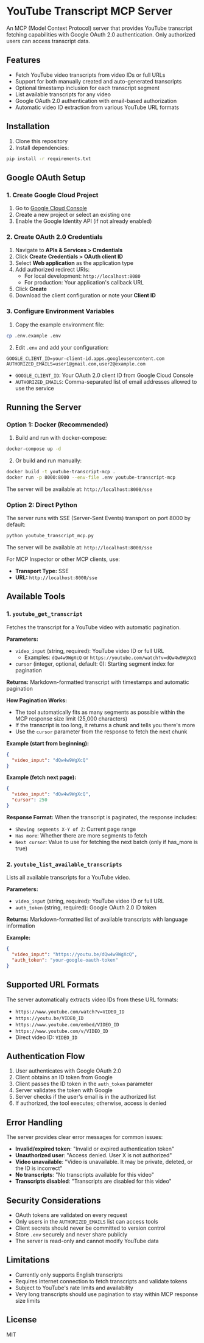 # YouTube Transcript MCP Server

An MCP (Model Context Protocol) server that provides YouTube transcript fetching capabilities with Google OAuth 2.0 authentication. Only authorized users can access transcript data.

## Features

- Fetch YouTube video transcripts from video IDs or full URLs
- Support for both manually created and auto-generated transcripts
- Optional timestamp inclusion for each transcript segment
- List available transcripts for any video
- Google OAuth 2.0 authentication with email-based authorization
- Automatic video ID extraction from various YouTube URL formats

## Installation

1. Clone this repository
2. Install dependencies:

```bash
pip install -r requirements.txt
```

## Google OAuth Setup

### 1. Create Google Cloud Project

1. Go to [Google Cloud Console](https://console.cloud.google.com/)
2. Create a new project or select an existing one
3. Enable the Google Identity API (if not already enabled)

### 2. Create OAuth 2.0 Credentials

1. Navigate to **APIs & Services > Credentials**
2. Click **Create Credentials > OAuth client ID**
3. Select **Web application** as the application type
4. Add authorized redirect URIs:
   - For local development: `http://localhost:8080`
   - For production: Your application's callback URL
5. Click **Create**
6. Download the client configuration or note your **Client ID**

### 3. Configure Environment Variables

1. Copy the example environment file:

```bash
cp .env.example .env
```

2. Edit `.env` and add your configuration:

```env
GOOGLE_CLIENT_ID=your-client-id.apps.googleusercontent.com
AUTHORIZED_EMAILS=user1@gmail.com,user2@example.com
```

- `GOOGLE_CLIENT_ID`: Your OAuth 2.0 client ID from Google Cloud Console
- `AUTHORIZED_EMAILS`: Comma-separated list of email addresses allowed to use the service

## Running the Server

### Option 1: Docker (Recommended)

1. Build and run with docker-compose:

```bash
docker-compose up -d
```

2. Or build and run manually:

```bash
docker build -t youtube-transcript-mcp .
docker run -p 8000:8000 --env-file .env youtube-transcript-mcp
```

The server will be available at: `http://localhost:8000/sse`

### Option 2: Direct Python

The server runs with SSE (Server-Sent Events) transport on port 8000 by default:

```bash
python youtube_transcript_mcp.py
```

The server will be available at: `http://localhost:8000/sse`

For MCP Inspector or other MCP clients, use:
- **Transport Type:** SSE
- **URL:** `http://localhost:8000/sse`

## Available Tools

### 1. `youtube_get_transcript`

Fetches the transcript for a YouTube video with automatic pagination.

**Parameters:**
- `video_input` (string, required): YouTube video ID or full URL
  - Examples: `dQw4w9WgXcQ` or `https://youtube.com/watch?v=dQw4w9WgXcQ`
- `cursor` (integer, optional, default: 0): Starting segment index for pagination

**Returns:** Markdown-formatted transcript with timestamps and automatic pagination

**How Pagination Works:**
- The tool automatically fits as many segments as possible within the MCP response size limit (25,000 characters)
- If the transcript is too long, it returns a chunk and tells you there's more
- Use the `cursor` parameter from the response to fetch the next chunk

**Example (start from beginning):**
```json
{
  "video_input": "dQw4w9WgXcQ"
}
```

**Example (fetch next page):**
```json
{
  "video_input": "dQw4w9WgXcQ",
  "cursor": 250
}
```

**Response Format:**
When the transcript is paginated, the response includes:
- `Showing segments X-Y of Z`: Current page range
- `Has more`: Whether there are more segments to fetch
- `Next cursor`: Value to use for fetching the next batch (only if has_more is true)

### 2. `youtube_list_available_transcripts`

Lists all available transcripts for a YouTube video.

**Parameters:**
- `video_input` (string, required): YouTube video ID or full URL
- `auth_token` (string, required): Google OAuth 2.0 ID token

**Returns:** Markdown-formatted list of available transcripts with language information

**Example:**
```json
{
  "video_input": "https://youtu.be/dQw4w9WgXcQ",
  "auth_token": "your-google-oauth-token"
}
```

## Supported URL Formats

The server automatically extracts video IDs from these URL formats:

- `https://www.youtube.com/watch?v=VIDEO_ID`
- `https://youtu.be/VIDEO_ID`
- `https://www.youtube.com/embed/VIDEO_ID`
- `https://www.youtube.com/v/VIDEO_ID`
- Direct video ID: `VIDEO_ID`

## Authentication Flow

1. User authenticates with Google OAuth 2.0
2. Client obtains an ID token from Google
3. Client passes the ID token in the `auth_token` parameter
4. Server validates the token with Google
5. Server checks if the user's email is in the authorized list
6. If authorized, the tool executes; otherwise, access is denied

## Error Handling

The server provides clear error messages for common issues:

- **Invalid/expired token**: "Invalid or expired authentication token"
- **Unauthorized user**: "Access denied. User X is not authorized"
- **Video unavailable**: "Video is unavailable. It may be private, deleted, or the ID is incorrect"
- **No transcripts**: "No transcripts available for this video"
- **Transcripts disabled**: "Transcripts are disabled for this video"

## Security Considerations

- OAuth tokens are validated on every request
- Only users in the `AUTHORIZED_EMAILS` list can access tools
- Client secrets should never be committed to version control
- Store `.env` securely and never share publicly
- The server is read-only and cannot modify YouTube data

## Limitations

- Currently only supports English transcripts
- Requires internet connection to fetch transcripts and validate tokens
- Subject to YouTube's rate limits and availability
- Very long transcripts should use pagination to stay within MCP response size limits

## License

MIT
